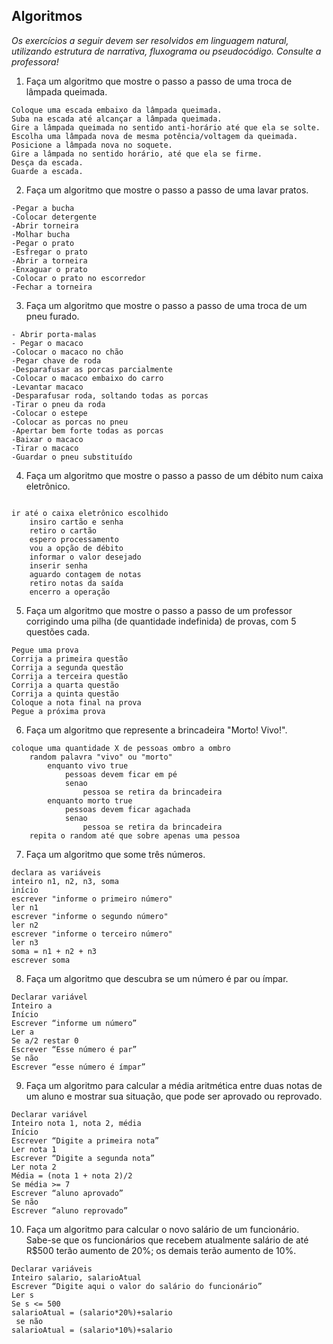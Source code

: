 ## Algoritmos

_Os exercícios a seguir devem ser resolvidos em linguagem natural, utilizando estrutura de narrativa, fluxograma ou pseudocódigo. Consulte a professora!_

1. Faça um algoritmo que mostre o passo a passo de uma troca de lâmpada queimada.

```
Coloque uma escada embaixo da lâmpada queimada. 
Suba na escada até alcançar a lâmpada queimada. 
Gire a lâmpada queimada no sentido anti-horário até que ela se solte. 
Escolha uma lâmpada nova de mesma potência/voltagem da queimada.
Posicione a lâmpada nova no soquete. 
Gire a lâmpada no sentido horário, até que ela se firme. 
Desça da escada. 
Guarde a escada.

```

2. Faça um algoritmo que mostre o passo a passo de uma lavar pratos.
```
-Pegar a bucha 
-Colocar detergente
-Abrir torneira
-Molhar bucha
-Pegar o prato
-Esfregar o prato
-Abrir a torneira 
-Enxaguar o prato
-Colocar o prato no escorredor
-Fechar a torneira
```

3. Faça um algoritmo que mostre o passo a passo de uma troca de um pneu furado.
```
- Abrir porta-malas 
- Pegar o macaco
-Colocar o macaco no chão 
-Pegar chave de roda 
-Desparafusar as porcas parcialmente 
-Colocar o macaco embaixo do carro
-Levantar macaco
-Desparafusar roda, soltando todas as porcas
-Tirar o pneu da roda 
-Colocar o estepe
-Colocar as porcas no pneu
-Apertar bem forte todas as porcas 
-Baixar o macaco
-Tirar o macaco
-Guardar o pneu substituído
```

4. Faça um algoritmo que mostre o passo a passo de um débito num caixa eletrônico.
```

ir até o caixa eletrônico escolhido 
	insiro cartão e senha
	retiro o cartão  
	espero processamento
	vou a opção de débito 
	informar o valor desejado 
	inserir senha 
	aguardo contagem de notas
	retiro notas da saída 
	encerro a operação
```
5. Faça um algoritmo que mostre o passo a passo de um professor corrigindo uma pilha (de quantidade indefinida) de provas, com 5 questões cada.
```
Pegue uma prova
Corrija a primeira questão 
Corrija a segunda questão 
Corrija a terceira questão 
Corrija a quarta questão
Corrija a quinta questão 
Coloque a nota final na prova
Pegue a próxima prova
```

6. Faça um algoritmo que represente a brincadeira "Morto! Vivo!".
```
coloque uma quantidade X de pessoas ombro a ombro 
	random palavra "vivo" ou "morto"
		enquanto vivo true
			pessoas devem ficar em pé
			senao 
				pessoa se retira da brincadeira 
		enquanto morto true
			pessoas devem ficar agachada
			senao 
				pessoa se retira da brincadeira 
	repita o random até que sobre apenas uma pessoa 
```

7. Faça um algoritmo que some três números.
```
declara as variáveis
inteiro n1, n2, n3, soma
início
escrever "informe o primeiro número"
ler n1
escrever "informe o segundo número"
ler n2
escrever "informe o terceiro número"
ler n3
soma = n1 + n2 + n3 
escrever soma
```

8. Faça um algoritmo que descubra se um número é par ou ímpar.
```
Declarar variável 
Inteiro a 
Início
Escrever “informe um número”
Ler a
Se a/2 restar 0 
Escrever “Esse número é par”
Se não 
Escrever “esse número é ímpar”
```

9. Faça um algoritmo para calcular a média aritmética entre duas notas de um aluno e mostrar sua situação, que pode ser aprovado ou reprovado.
```
Declarar variável 
Inteiro nota 1, nota 2, média
Início
Escrever “Digite a primeira nota”
Ler nota 1
Escrever “Digite a segunda nota”
Ler nota 2
Média = (nota 1 + nota 2)/2
Se média >= 7
Escrever “aluno aprovado”
Se não 
Escrever “aluno reprovado”

```
10. Faça um algoritmo para calcular o novo salário de um funcionário. Sabe-se que os funcionários que recebem atualmente salário de até R$500 terão aumento de 20%; os demais terão aumento de 10%.
```
Declarar variáveis
Inteiro salario, salarioAtual
Escrever “Digite aqui o valor do salário do funcionário”
Ler s 
Se s <= 500
salarioAtual = (salario*20%)+salario
 se não 
salarioAtual = (salario*10%)+salario

```